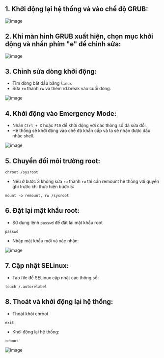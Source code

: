 ## 1. Khởi động lại hệ thống và vào chế độ GRUB:

![image](https://github.com/user-attachments/assets/3b834eb2-adfa-4704-b7a3-8f8fae421d9b)

## 2. Khi màn hình GRUB xuất hiện, chọn mục khởi động và nhấn phím "e" để chỉnh sửa:

![image](https://github.com/user-attachments/assets/5a3edbec-9831-4231-8d85-bc408cb74641)

## 3. Chỉnh sửa dòng khởi động:
- Tìm dòng bắt đầu bằng `linux`
- Sửa `ro` thành `rw` và thêm rd.break vào cuối dòng.

![image](https://github.com/user-attachments/assets/880f3edd-5ea2-4eca-81a1-73ad19f7264d)

## 4. Khởi động vào Emergency Mode:
- Nhấn `Ctrl + X` hoặc `F10` để khởi động với các thông số đã sửa đổi.
- Hệ thống sẽ khởi động vào chế độ khẩn cấp và ta sẽ nhận được dấu nhắc shell.

![image](https://github.com/user-attachments/assets/bd25143a-6d9f-49a4-9039-687481dfd08a)

## 5. Chuyển đổi môi trường root:
```
chroot /sysroot
```

- Nếu ở bước 3 không sửa `ro` thành `rw` thì cần remount hệ thống với quyền ghi trước khi thực hiện bước 5:
```
mount -o remount, rw /sysroot
```

## 6. Đặt lại mật khẩu root: 
- Sử dụng lệnh `passwd` để đặt lại mặt khẩu root
```
passwd
```
- Nhập mật khẩu mới và xác nhận:

![image](https://github.com/user-attachments/assets/80b301e1-7615-4bb7-909f-e39c531e8b54)

## 7. Cập nhật SELinux: 
- Tạo file để SELinux cập nhật các thông số:
```
touch /.autorelabel
```
## 8. Thoát và khởi động lại hệ thống:
- Thoát khỏi chroot
```
exit
```

- Khởi động lại hệ thống:
```
reboot
```

![image](https://github.com/user-attachments/assets/ca259788-7d26-4654-8756-dd6b080ca05e)
